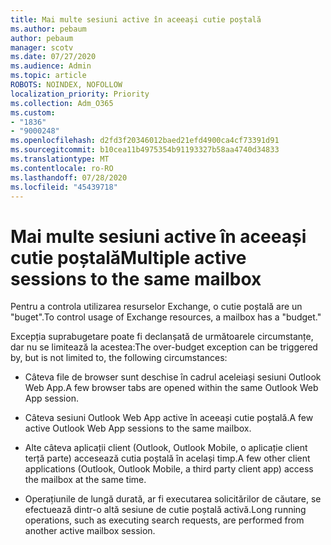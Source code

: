 ```yaml
---
title: Mai multe sesiuni active în aceeași cutie poștală
ms.author: pebaum
author: pebaum
manager: scotv
ms.date: 07/27/2020
ms.audience: Admin
ms.topic: article
ROBOTS: NOINDEX, NOFOLLOW
localization_priority: Priority
ms.collection: Adm_O365
ms.custom:
- "1836"
- "9000248"
ms.openlocfilehash: d2fd3f20346012baed21efd4900ca4cf73391d91
ms.sourcegitcommit: b10cea11b4975354b91193327b58aa4740d34833
ms.translationtype: MT
ms.contentlocale: ro-RO
ms.lasthandoff: 07/28/2020
ms.locfileid: "45439718"
---
```

# <a name="multiple-active-sessions-to-the-same-mailbox"></a><span data-ttu-id="329aa-102">Mai multe sesiuni active în aceeași cutie poștală</span><span class="sxs-lookup"><span data-stu-id="329aa-102">Multiple active sessions to the same mailbox</span></span>

<span data-ttu-id="329aa-103">Pentru a controla utilizarea resurselor Exchange, o cutie poștală are un "buget".</span><span class="sxs-lookup"><span data-stu-id="329aa-103">To control usage of Exchange resources, a mailbox has a "budget."</span></span>

<span data-ttu-id="329aa-104">Excepția suprabugetare poate fi declanșată de următoarele circumstanțe, dar nu se limitează la acestea:</span><span class="sxs-lookup"><span data-stu-id="329aa-104">The over-budget exception can be triggered by, but is not limited to, the following circumstances:</span></span>

- <span data-ttu-id="329aa-105">Câteva file de browser sunt deschise în cadrul aceleiași sesiuni Outlook Web App.</span><span class="sxs-lookup"><span data-stu-id="329aa-105">A few browser tabs are opened within the same Outlook Web App session.</span></span>

- <span data-ttu-id="329aa-106">Câteva sesiuni Outlook Web App active în aceeași cutie poștală.</span><span class="sxs-lookup"><span data-stu-id="329aa-106">A few active Outlook Web App sessions to the same mailbox.</span></span>

- <span data-ttu-id="329aa-107">Alte câteva aplicații client (Outlook, Outlook Mobile, o aplicație client terță parte) accesează cutia poștală în același timp.</span><span class="sxs-lookup"><span data-stu-id="329aa-107">A few other client applications (Outlook, Outlook Mobile, a third party client app) access the mailbox at the same time.</span></span>

- <span data-ttu-id="329aa-108">Operațiunile de lungă durată, ar fi executarea solicitărilor de căutare, se efectuează dintr-o altă sesiune de cutie poștală activă.</span><span class="sxs-lookup"><span data-stu-id="329aa-108">Long running operations, such as executing search requests, are performed from another active mailbox session.</span></span>

